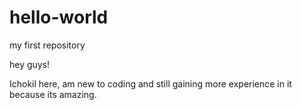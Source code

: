 # hello-world
my first repository

hey guys!

Ichokil here, am new to coding and still gaining more experience in it because its amazing.
